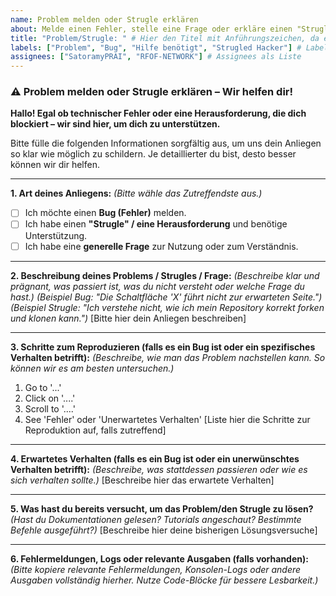 ```yaml
---
name: Problem melden oder Strugle erklären
about: Melde einen Fehler, stelle eine Frage oder erkläre einen "Strugle" für Unterstützung.
title: "Problem/Strugle: " # Hier den Titel mit Anführungszeichen, da er einen Doppelpunkt enthält
labels: ["Problem", "Bug", "Hilfe benötigt", "Strugled Hacker"] # Labels als Liste
assignees: ["SatoramyPRAI", "RFOF-NETWORK"] # Assignees als Liste
---
```


### ⚠️ Problem melden oder Strugle erklären – Wir helfen dir!

**Hallo! Egal ob technischer Fehler oder eine Herausforderung, die dich blockiert – wir sind hier, um dich zu unterstützen.**

Bitte fülle die folgenden Informationen sorgfältig aus, um uns dein Anliegen so klar wie möglich zu schildern. Je detaillierter du bist, desto besser können wir dir helfen.

---

**1. Art deines Anliegens:**
*(Bitte wähle das Zutreffendste aus.)*
- [ ] Ich möchte einen **Bug (Fehler)** melden.
- [ ] Ich habe einen **"Strugle" / eine Herausforderung** und benötige Unterstützung.
- [ ] Ich habe eine **generelle Frage** zur Nutzung oder zum Verständnis.

---

**2. Beschreibung deines Problems / Strugles / Frage:**
*(Beschreibe klar und prägnant, was passiert ist, was du nicht versteht oder welche Frage du hast.)*
*(Beispiel Bug: "Die Schaltfläche 'X' führt nicht zur erwarteten Seite.")*
*(Beispiel Strugle: "Ich verstehe nicht, wie ich mein Repository korrekt forken und klonen kann.")*
[Bitte hier dein Anliegen beschreiben]

---

**3. Schritte zum Reproduzieren (falls es ein Bug ist oder ein spezifisches Verhalten betrifft):**
*(Beschreibe, wie man das Problem nachstellen kann. So können wir es am besten untersuchen.)*
1. Go to '...'
2. Click on '....'
3. Scroll to '....'
4. See 'Fehler' oder 'Unerwartetes Verhalten'
[Liste hier die Schritte zur Reproduktion auf, falls zutreffend]

---

**4. Erwartetes Verhalten (falls es ein Bug ist oder ein unerwünschtes Verhalten betrifft):**
*(Beschreibe, was stattdessen passieren oder wie es sich verhalten sollte.)*
[Beschreibe hier das erwartete Verhalten]

---

**5. Was hast du bereits versucht, um das Problem/den Strugle zu lösen?**
*(Hast du Dokumentationen gelesen? Tutorials angeschaut? Bestimmte Befehle ausgeführt?)*
[Beschreibe hier deine bisherigen Lösungsversuche]

---

**6. Fehlermeldungen, Logs oder relevante Ausgaben (falls vorhanden):**
*(Bitte kopiere relevante Fehlermeldungen, Konsolen-Logs oder andere Ausgaben vollständig hierher. Nutze Code-Blöcke für bessere Lesbarkeit.)*

